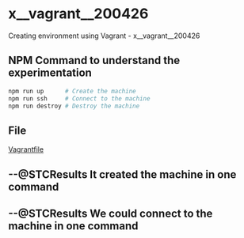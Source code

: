 # x__vagrant__200426
Creating environment using Vagrant -  x__vagrant__200426

## NPM Command to understand the experimentation

```bash
npm run up      # Create the machine
npm run ssh     # Connect to the machine
npm run destroy # Destroy the machine
```

## File
[Vagrantfile](./Vagrantfile)


## --@STCResults It created the machine in one command

## --@STCResults We could connect to the machine in one command